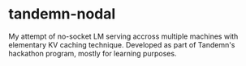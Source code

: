 # tandemn-nodal
My attempt of no-socket LM serving accross multiple machines with elementary KV caching technique. Developed as part of Tandemn's hackathon program, mostly for learning purposes.
